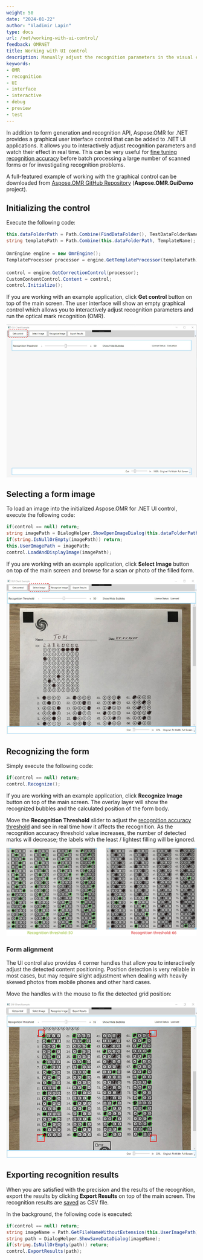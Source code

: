 ```yaml
---
weight: 50
date: "2024-01-22"
author: "Vladimir Lapin"
type: docs
url: /net/working-with-ui-control/
feedback: OMRNET
title: Working with UI control
description: Manually adjust the recognition parameters in the visual editor and watch their effect in real time.
keywords:
- OMR
- recognition
- UI
- interface
- interactive
- debug
- preview
- test
---
```


In addition to form generation and recognition API, Aspose.OMR for .NET provides a graphical user interface control that can be added to .NET UI applications. It allows you to interactively adjust recognition parameters and watch their effect in real time. This can be very useful for [fine tuning recognition accuracy](/omr/net/recognition/accuracy-threshold/) before batch processing a large number of scanned forms or for investigating recognition problems.

A full-featured example of working with the graphical control can be downloaded from [Aspose.OMR GitHub Repository](https://github.com/aspose-omr/Aspose.OMR-for-.NET) (**Aspose.OMR.GuiDemo** project).

## Initializing the control

Execute the following code:

```csharp
this.dataFolderPath = Path.Combine(FindDataFolder(), TestDataFolderName);
string templatePath = Path.Combine(this.dataFolderPath, TemplateName);

OmrEngine engine = new OmrEngine();
TemplateProcessor processor = engine.GetTemplateProcessor(templatePath);

control = engine.GetCorrectionControl(processor);
CustomContentControl.Content = control;
control.Initialize();
```

If you are working with an example application, click **Get control** button on top of the main screen. The user interface will show an empty graphical control which allows you to interactively adjust recognition parameters and run the optical mark recognition (OMR).

![Initialized Aspose.OMR for .NET graphical user interface control](omr-ui-control-init.png)

## Selecting a form image

To load an image into the initialized Aspose.OMR for .NET UI control, execute the following code:

```csharp
if(control == null) return;
string imagePath = DialogHelper.ShowOpenImageDialog(this.dataFolderPath);
if(string.IsNullOrEmpty(imagePath)) return;
this.UserImagePath = imagePath;
control.LoadAndDisplayImage(imagePath);
```

If you are working with an example application, click **Select Image** button on top of the main screen and browse for a scan or photo of the filled form.

![Selecting a form image for recognition](omr-ui-control-load-image.png)

## Recognizing the form

Simply execute the following code:

```csharp
if(control == null) return;
control.Recognize();
```

If you are working with an example application, click **Recognize Image** button on top of the main screen. The overlay layer will show the recognized bubbles and the calculated position of the form body.

Move the **Recognition Threshold** slider to adjust the [recognition accuracy threshold](/omr/net/recognition/accuracy-threshold/) and see in real time how it affects the recognition. As the recognition accuracy threshold value increases, the number of detected marks will decrease; the labels with the least / lightest filling will be ignored.

![Effect of recognition accuracy threshold](recognition-accuracy-threshold.png)

### Form alignment

The UI control also provides 4 corner handles that allow you to interactively adjust the detected content positioning. Position detection is very reliable in most cases, but may require slight adjustment when dealing with heavily skewed photos from mobile phones and other hard cases.

Move the handles with the mouse to fix the detected grid position:

![Fine tuning content alignment](positioning.png)

## Exporting recognition results

When you are satisfied with the precision and the results of the recognition, export the results by clicking **Export Results** on top of the main screen. The recognition results are [saved](/omr/net/recognition/save/) as CSV file.

In the background, the following code is executed:

```csharp
if(control == null) return;
string imageName = Path.GetFileNameWithoutExtension(this.UserImagePath);
string path = DialogHelper.ShowSaveDataDialog(imageName);
if(string.IsNullOrEmpty(path)) return;
control.ExportResults(path);
```
